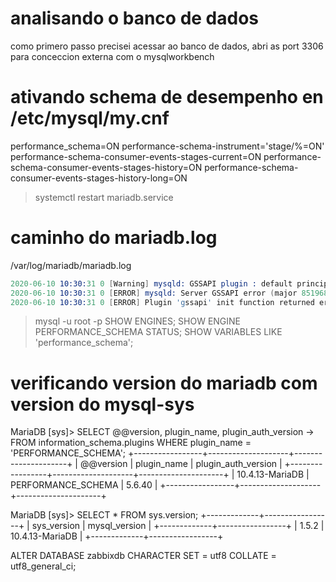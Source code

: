 # analisando o banco de dados

como primero passo precisei acessar ao banco de dados,
abri as port 3306 para conceccion externa com o mysqlworkbench

# ativando schema de desempenho en /etc/mysql/my.cnf

performance_schema=ON
performance-schema-instrument='stage/%=ON'
performance-schema-consumer-events-stages-current=ON
performance-schema-consumer-events-stages-history=ON
performance-schema-consumer-events-stages-history-long=ON

> systemctl restart mariadb.service

# caminho do mariadb.log

/var/log/mariadb/mariadb.log

```s
2020-06-10 10:30:31 0 [Warning] mysqld: GSSAPI plugin : default principal 'mariadb/test-dba@' not found in keytab
2020-06-10 10:30:31 0 [ERROR] mysqld: Server GSSAPI error (major 851968, minor 2529639093) : gss_acquire_cred failed -Unspecified GSS failure.  Minor code may provide more information. Keytab FILE:/etc/krb5.keytab is nonexistent or empty.
2020-06-10 10:30:31 0 [ERROR] Plugin 'gssapi' init function returned error.
```

> mysql -u root -p
> SHOW ENGINES;
> SHOW ENGINE PERFORMANCE_SCHEMA STATUS;
> SHOW VARIABLES LIKE 'performance_schema';

# verificando version do mariadb com version do mysql-sys

MariaDB [sys]> SELECT @@version, plugin_name, plugin_auth_version
    ->   FROM information_schema.plugins WHERE plugin_name = 'PERFORMANCE_SCHEMA';
+-----------------+--------------------+---------------------+
| @@version       | plugin_name        | plugin_auth_version |
+-----------------+--------------------+---------------------+
| 10.4.13-MariaDB | PERFORMANCE_SCHEMA | 5.6.40              |
+-----------------+--------------------+---------------------+

MariaDB [sys]> SELECT * FROM sys.version;
+-------------+-----------------+
| sys_version | mysql_version   |
+-------------+-----------------+
| 1.5.2       | 10.4.13-MariaDB |
+-------------+-----------------+

ALTER DATABASE zabbixdb CHARACTER SET = utf8 COLLATE = utf8_general_ci;